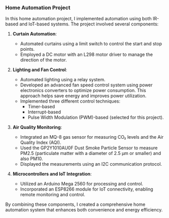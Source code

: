 ### Home Automation Project

In this home automation project, I implemented automation using both IR-based and IoT-based systems. The project involved several components:

1. **Curtain Automation**: 
   - Automated curtains using a limit switch to control the start and stop points.
   - Employed a DC motor with an L298 motor driver to manage the direction of the motor.

2. **Lighting and Fan Control**:
   - Automated lighting using a relay system.
   - Developed an advanced fan speed control system using power electronics converters to optimize power consumption. This approach helps save energy and improves power utilization.
   - Implemented three different control techniques:
     - Timer-based
     - Interrupt-based
     - Pulse Width Modulation (PWM)-based (selected for this project).

3. **Air Quality Monitoring**:
   - Integrated an MQ-8 gas sensor for measuring CO₂ levels and the Air Quality Index (AQI).
   - Used the GP2Y1010AU0F Dust Smoke Particle Sensor to measure PM2.5 (particulate matter with a diameter of 2.5 µm or smaller) and also PM10.
   - Displayed the measurements using an I2C communication protocol.

4. **Microcontrollers and IoT Integration**:
   - Utilized an Arduino Mega 2560 for processing and control.
   - Incorporated an ESP8266 module for IoT connectivity, enabling remote monitoring and control.

By combining these components, I created a comprehensive home automation system that enhances both convenience and energy efficiency.

